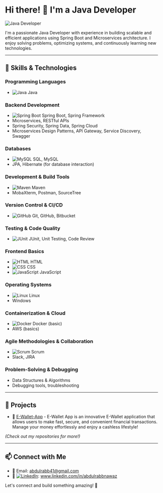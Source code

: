 # Hi there! 👋 I'm a Java Developer

![Java Developer](https://img.shields.io/badge/Java-Developer-orange?style=for-the-badge&logo=java)

I'm a passionate Java Developer with experience in building scalable and efficient applications using Spring Boot and Microservices architecture. I enjoy solving problems, optimizing systems, and continuously learning new technologies.

---

## 🚀 Skills & Technologies

### **Programming Languages**
- ![Java](https://img.shields.io/badge/Java-ED8B00?style=for-the-badge&logo=java&logoColor=white) Java

### **Backend Development**
- ![Spring Boot](https://img.shields.io/badge/Spring%20Boot-6DB33F?style=for-the-badge&logo=spring&logoColor=white) Spring Boot, Spring Framework
- Microservices, RESTful APIs
- Spring Security, Spring Data, Spring Cloud
- Microservices Design Patterns, API Gateway, Service Discovery, Swagger

### **Databases**
- ![MySQL](https://img.shields.io/badge/MySQL-4479A1?style=for-the-badge&logo=mysql&logoColor=white) SQL, MySQL
- JPA, Hibernate (for database interaction)

### **Development & Build Tools**
- ![Maven](https://img.shields.io/badge/Maven-C71A36?style=for-the-badge&logo=apache-maven&logoColor=white) Maven
- MobaXterm, Postman, SourceTree

### **Version Control & CI/CD**
- ![GitHub](https://img.shields.io/badge/GitHub-181717?style=for-the-badge&logo=github) Git, GitHub, Bitbucket

### **Testing & Code Quality**
- ![JUnit](https://img.shields.io/badge/JUnit-25A162?style=for-the-badge&logo=junit5&logoColor=white) JUnit, Unit Testing, Code Review

### **Frontend Basics**
- ![HTML](https://img.shields.io/badge/HTML5-E34F26?style=for-the-badge&logo=html5&logoColor=white) HTML
- ![CSS](https://img.shields.io/badge/CSS3-1572B6?style=for-the-badge&logo=css3&logoColor=white) CSS
- ![JavaScript](https://img.shields.io/badge/JavaScript-F7DF1E?style=for-the-badge&logo=javascript&logoColor=black) JavaScript

### **Operating Systems**
- ![Linux](https://img.shields.io/badge/Linux-FCC624?style=for-the-badge&logo=linux&logoColor=black) Linux
- Windows

### **Containerization & Cloud**
- ![Docker](https://img.shields.io/badge/Docker-2496ED?style=for-the-badge&logo=docker&logoColor=white) Docker (basic)
- AWS (basics)

### **Agile Methodologies & Collaboration**
- ![Scrum](https://img.shields.io/badge/Scrum-009FDA?style=for-the-badge&logo=scrumalliance&logoColor=white) Scrum
- Slack, JIRA

### **Problem-Solving & Debugging**
- Data Structures & Algorithms
- Debugging tools, troubleshooting

---

## 📌 Projects
- 🔹 [E-Wallet-App](#) - E-Wallet App is an innovative E-Wallet application that allows users to make fast, secure, and convenient financial transactions. Manage your money effortlessly and enjoy a cashless lifestyle!

*(Check out my repositories for more!)*

---

## 📫 Connect with Me
- 📧 Email: abdulrabb41@gmail.com
- 💼 [![LinkedIn](https://img.shields.io/badge/LinkedIn-0A66C2?style=for-the-badge&logo=linkedin&logoColor=white)](#): www.linkedin.com/in/abdulrabbnawaz

Let's connect and build something amazing! 🚀
